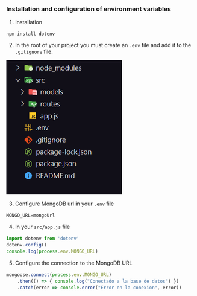 ### Installation and configuration of environment variables

1. Installation
```
npm install dotenv
```

2. In the root of your project you must create an `.env` file and add it to the `.gitignore` file.

![alt text](image.png)

3. Configure MongoDB url in your `.env` file
```
MONGO_URL=mongoUrl
```

4. In your `src/app.js` file
```javascript
import dotenv from 'dotenv'
dotenv.config()
console.log(process.env.MONGO_URL)
```

5. Configure the connection to the MongoDB URL
```javascript
mongoose.connect(process.env.MONGO_URL)
    .then(() => { console.log("Conectado a la base de datos") })
    .catch(error => console.error("Error en la conexion", error))
```